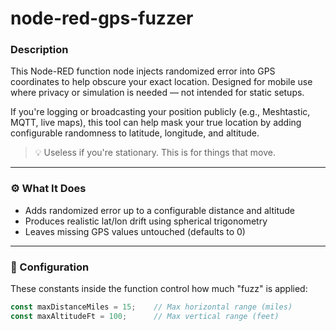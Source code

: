 # node-red-gps-fuzzer

### Description

This Node-RED function node injects randomized error into GPS coordinates to help obscure your exact location. Designed for mobile use where privacy or simulation is needed — not intended for static setups.

If you're logging or broadcasting your position publicly (e.g., Meshtastic, MQTT, live maps), this tool can help mask your true location by adding configurable randomness to latitude, longitude, and altitude.

> 💡 Useless if you're stationary. This is for things that move.

---

### ⚙️ What It Does

- Adds randomized error up to a configurable distance and altitude
- Produces realistic lat/lon drift using spherical trigonometry
- Leaves missing GPS values untouched (defaults to 0)

---

### 🔧 Configuration

These constants inside the function control how much "fuzz" is applied:

```javascript
const maxDistanceMiles = 15;    // Max horizontal range (miles)
const maxAltitudeFt = 100;      // Max vertical range (feet)
